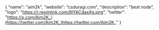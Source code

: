 {
  "name": "aim2k",
  "website": "csduragi.com",
  "description": "best node",
  "logo": "https://r.resimlink.com/8lYACdasXg.png",
  "twitter": "https://x.com/Aim2K_](https://twitter.com/Aim2K_)https://twitter.com/Aim2K_"
}
